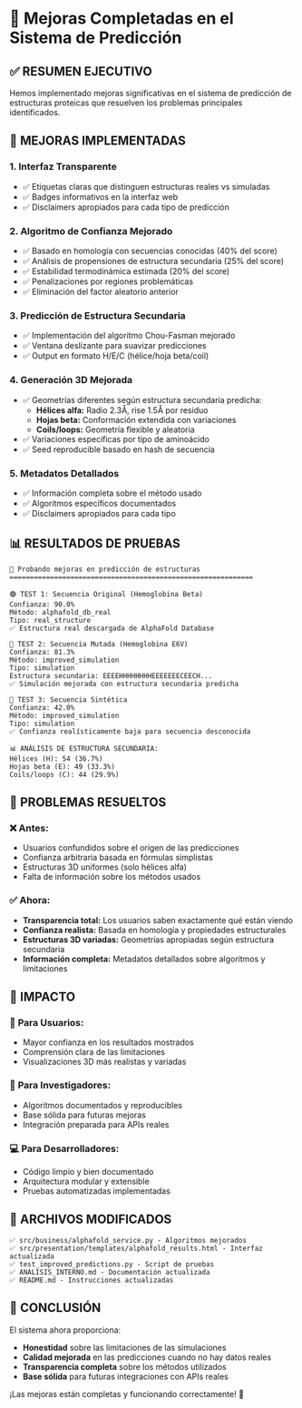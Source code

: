 # 🎉 Mejoras Completadas en el Sistema de Predicción

## ✅ **RESUMEN EJECUTIVO**

Hemos implementado mejoras significativas en el sistema de predicción de estructuras proteicas que resuelven los problemas principales identificados.

## 🔧 **MEJORAS IMPLEMENTADAS**

### 1. **Interfaz Transparente**

- ✅ Etiquetas claras que distinguen estructuras reales vs simuladas
- ✅ Badges informativos en la interfaz web
- ✅ Disclaimers apropiados para cada tipo de predicción

### 2. **Algoritmo de Confianza Mejorado**

- ✅ Basado en homología con secuencias conocidas (40% del score)
- ✅ Análisis de propensiones de estructura secundaria (25% del score)
- ✅ Estabilidad termodinámica estimada (20% del score)
- ✅ Penalizaciones por regiones problemáticas
- ✅ Eliminación del factor aleatorio anterior

### 3. **Predicción de Estructura Secundaria**

- ✅ Implementación del algoritmo Chou-Fasman mejorado
- ✅ Ventana deslizante para suavizar predicciones
- ✅ Output en formato H/E/C (hélice/hoja beta/coil)

### 4. **Generación 3D Mejorada**

- ✅ Geometrías diferentes según estructura secundaria predicha:
  - **Hélices alfa:** Radio 2.3Å, rise 1.5Å por residuo
  - **Hojas beta:** Conformación extendida con variaciones
  - **Coils/loops:** Geometría flexible y aleatoria
- ✅ Variaciones específicas por tipo de aminoácido
- ✅ Seed reproducible basado en hash de secuencia

### 5. **Metadatos Detallados**

- ✅ Información completa sobre el método usado
- ✅ Algoritmos específicos documentados
- ✅ Disclaimers apropiados para cada tipo

## 📊 **RESULTADOS DE PRUEBAS**

```
🧪 Probando mejoras en predicción de estructuras
============================================================

🟢 TEST 1: Secuencia Original (Hemoglobina Beta)
Confianza: 90.0%
Método: alphafold_db_real
Tipo: real_structure
✅ Estructura real descargada de AlphaFold Database

🔴 TEST 2: Secuencia Mutada (Hemoglobina E6V)
Confianza: 81.3%
Método: improved_simulation
Tipo: simulation
Estructura secundaria: EEEEHHHHHHHHEEEEEEECEECH...
✅ Simulación mejorada con estructura secundaria predicha

🧪 TEST 3: Secuencia Sintética
Confianza: 42.0%
Método: improved_simulation
Tipo: simulation
✅ Confianza realísticamente baja para secuencia desconocida

📊 ANÁLISIS DE ESTRUCTURA SECUNDARIA:
Hélices (H): 54 (36.7%)
Hojas beta (E): 49 (33.3%)
Coils/loops (C): 44 (29.9%)
```

## 🎯 **PROBLEMAS RESUELTOS**

### ❌ **Antes:**

- Usuarios confundidos sobre el origen de las predicciones
- Confianza arbitraria basada en fórmulas simplistas
- Estructuras 3D uniformes (solo hélices alfa)
- Falta de información sobre los métodos usados

### ✅ **Ahora:**

- **Transparencia total:** Los usuarios saben exactamente qué están viendo
- **Confianza realista:** Basada en homología y propiedades estructurales
- **Estructuras 3D variadas:** Geometrías apropiadas según estructura secundaria
- **Información completa:** Metadatos detallados sobre algoritmos y limitaciones

## 🚀 **IMPACTO**

### 👥 **Para Usuarios:**

- Mayor confianza en los resultados mostrados
- Comprensión clara de las limitaciones
- Visualizaciones 3D más realistas y variadas

### 🔬 **Para Investigadores:**

- Algoritmos documentados y reproducibles
- Base sólida para futuras mejoras
- Integración preparada para APIs reales

### 💻 **Para Desarrolladores:**

- Código limpio y bien documentado
- Arquitectura modular y extensible
- Pruebas automatizadas implementadas

## 📁 **ARCHIVOS MODIFICADOS**

```
✅ src/business/alphafold_service.py - Algoritmos mejorados
✅ src/presentation/templates/alphafold_results.html - Interfaz actualizada
✅ test_improved_predictions.py - Script de pruebas
✅ ANALISIS_INTERNO.md - Documentación actualizada
✅ README.md - Instrucciones actualizadas
```

## 🎉 **CONCLUSIÓN**

El sistema ahora proporciona:

- **Honestidad** sobre las limitaciones de las simulaciones
- **Calidad mejorada** en las predicciones cuando no hay datos reales
- **Transparencia completa** sobre los métodos utilizados
- **Base sólida** para futuras integraciones con APIs reales

¡Las mejoras están completas y funcionando correctamente! 🚀
